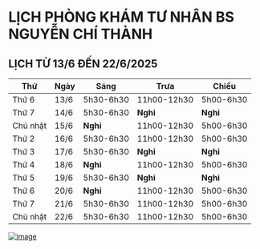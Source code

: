 # LỊCH PHÒNG KHÁM TƯ NHÂN BS NGUYỄN CHÍ THÀNH

## LỊCH TỪ 13/6 ĐẾN 22/6/2025

|**Thứ** |**Ngày**|**Sáng** |**Trưa**   |**Chiều**|
|--      |--      |--       |--         |--       |    
|Thứ 6   |13/6    |5h30-6h30|11h00-12h30|5h00-6h30|  
|Thứ 7   |14/6    |5h30-6h30|**Nghỉ**   |**Nghỉ** |     
|Chủ nhật|15/6    |**Nghỉ** |11h00-12h30|5h00-6h30| 
|Thứ 2   |16/6    |5h30-6h30|11h00-12h30|5h00-6h30|       
|Thứ 3   |17/6    |5h30-6h30|**Nghỉ**   |**Nghỉ** |     
|Thứ 4   |18/6    |**Nghỉ** |11h00-12h30|5h00-6h30|
|Thứ 5   |19/6    |5h30-6h30|**Nghỉ**   |**Nghỉ** |   
|Thứ 6   |20/6    |**Nghỉ** |11h00-12h30|5h00-6h30|  
|Thứ 7   |21/6    |5h30-6h30|11h00-12h30|5h00-6h30|      
|Chủ nhật|22/6    |5h30-6h30|11h00-12h30|5h00-6h30|   

[![image](https://github.com/user-attachments/assets/2f609f2a-b7fc-4d55-9ec0-78d26efa6056)](https://sites.google.com/view/bsnguyenchithanh)


